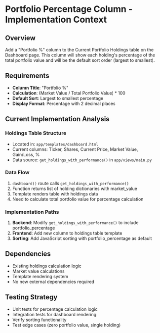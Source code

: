# Portfolio Percentage Column - Implementation Context

## Overview
Add a "Portfolio %" column to the Current Portfolio Holdings table on the Dashboard page. This column will show each holding's percentage of the total portfolio value and will be the default sort order (largest to smallest).

## Requirements
- **Column Title**: "Portfolio %"
- **Calculation**: (Market Value / Total Portfolio Value) * 100
- **Default Sort**: Largest to smallest percentage
- **Display Format**: Percentage with 2 decimal places

## Current Implementation Analysis

### Holdings Table Structure
- Located in: `app/templates/dashboard.html`
- Current columns: Ticker, Shares, Current Price, Market Value, Gain/Loss, %
- Data source: `get_holdings_with_performance()` in `app/views/main.py`

### Data Flow
1. `dashboard()` route calls `get_holdings_with_performance()`
2. Function returns list of holding dictionaries with market_value
3. Template renders table with holdings data
4. Need to calculate total portfolio value for percentage calculation

### Implementation Paths
1. **Backend**: Modify `get_holdings_with_performance()` to include portfolio_percentage
2. **Frontend**: Add new column to holdings table template
3. **Sorting**: Add JavaScript sorting with portfolio_percentage as default

## Dependencies
- Existing holdings calculation logic
- Market value calculations
- Template rendering system
- No new external dependencies required

## Testing Strategy
- Unit tests for percentage calculation logic
- Integration tests for dashboard rendering
- Verify sorting functionality
- Test edge cases (zero portfolio value, single holding)